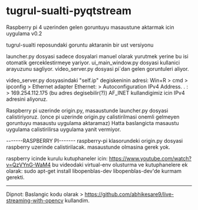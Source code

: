 # tugrul-sualti-pyqtstream
Raspberry pi 4 uzerinden gelen goruntuyu masaustune aktarmak icin uygulama v0.2

tugrul-sualti reposundaki goruntu aktaranin bir ust versiyonu

launcher.py dosyasi sadece dosyalari manuel olarak yurutmek yerine bu isi otomatik gerceklestirmeye yariyor.
ui_main_window.py dosyasi kullanici arayuzunu sagliyor.
video_server.py dosyasi pi`dan gelen goruntuleri aliyor.

video_server.py dosyasindaki "self.ip" degiskeninin adresi: Win+R > cmd > ipconfig > Ethernet adapter Ethernet: > Autoconfiguration IPv4 Address. . : > 169.254.112.175 
(bu adres degisebilir(?)) 
AF_INET kullandigimiz icin IPv4 adresini aliyoruz.

Raspberry pi uzerinde origin.py, masaustunde launcher.py dosyasi calistiriyoruz. 
(once pi uzerinde origin.py calistirilmasi onemli gelmeyen goruntuyu masaustu uygulama aktaramaz)
Hatta baslangicta masaustu uygulama calistirilirsa uygulama yanit vermiyor.

-------RASPBERRY PI-------
raspberry-pi klasorundeki origin.py dosyasi raspberry uzerinde calistirilacak. masaustunde olmasina gerek yok.

raspberry icinde kurulu kutuphaneler icin:
https://www.youtube.com/watch?v=QzVYnG-WaM4
    bu videodaki virtual-env olusturma ve kutuphanelere ek olarak:
        sudo apt-get install libopenblas-dev
        libopenblas-dev'de kurmam gerekti. 

-------

Dipnot: Baslangic kodu olarak > 
https://github.com/abhikesare9/live-streaming-with-opencv 
kullandim.
      
